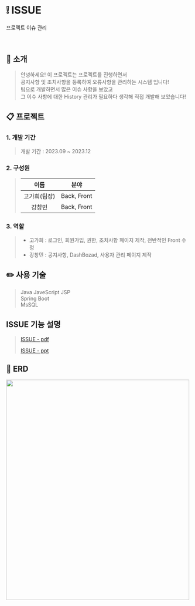 # ❕ ISSUE
프로젝트 이슈 관리  

<br/>

## 📄 소개

> 안녕하세요! 이 프로젝트는 프로젝트를 진행하면서  
> 공지사항 및 조치사항을 등록하여 오류사항을 관리하는 시스템 입니다!  
> 팀으로 개발하면서 많은 이슈 사항을 보았고  
> 그 이슈 사항에 대한 History 관리가 필요하다 생각해 직접 개발해 보았습니다!  

## 📋 프로젝트
  
### 1. 개발 기간
> 개발 기간 : 2023.09 ~ 2023.12  

### 2. 구성원

> | 이름 | 분야  |  
> | :--------: | :---------:  |  
> | 고가희(팀장) | Back, Front  |  
> | 강창민 | Back, Front  |

### 3. 역할

> - 고가희 : 로그인, 회원가입, 권한, 조치사항 페이지 제작, 전반적인 Front 수정  
> - 강창민 : 공지사항, DashBozad, 사용자 관리 페이지 제작  

## ✏️ 사용 기술
> Java
> JaveScript
> JSP  
> Spring Boot  
> MsSQL  

## ISSUE 기능 설명
> [ISSUE - pdf](https://github.com/ckdals6932/ISSUE-PROJECT/blob/master/ISSUE.pdf)
> 
> [ISSUE - ppt](https://github.com/ckdals6932/ISSUE-PROJECT/blob/master/ISSUE.pptx)

## 📃 ERD
<img src="https://github.com/ckdals6932/ISSUE-PROJECT/assets/79955006/85fa9691-7739-4af5-997d-7ea3f44df976" width="500" height="600"/>
